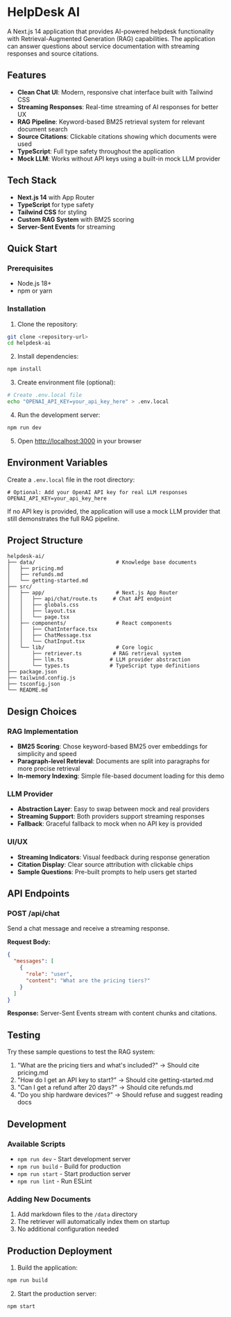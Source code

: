 # HelpDesk AI

A Next.js 14 application that provides AI-powered helpdesk functionality with Retrieval-Augmented Generation (RAG) capabilities. The application can answer questions about service documentation with streaming responses and source citations.

## Features

- **Clean Chat UI**: Modern, responsive chat interface built with Tailwind CSS
- **Streaming Responses**: Real-time streaming of AI responses for better UX
- **RAG Pipeline**: Keyword-based BM25 retrieval system for relevant document search
- **Source Citations**: Clickable citations showing which documents were used
- **TypeScript**: Full type safety throughout the application
- **Mock LLM**: Works without API keys using a built-in mock LLM provider

## Tech Stack

- **Next.js 14** with App Router
- **TypeScript** for type safety
- **Tailwind CSS** for styling
- **Custom RAG System** with BM25 scoring
- **Server-Sent Events** for streaming

## Quick Start

### Prerequisites

- Node.js 18+ 
- npm or yarn

### Installation

1. Clone the repository:
```bash
git clone <repository-url>
cd helpdesk-ai
```

2. Install dependencies:
```bash
npm install
```

3. Create environment file (optional):
```bash
# Create .env.local file
echo "OPENAI_API_KEY=your_api_key_here" > .env.local
```

4. Run the development server:
```bash
npm run dev
```

5. Open [http://localhost:3000](http://localhost:3000) in your browser

## Environment Variables

Create a `.env.local` file in the root directory:

```env
# Optional: Add your OpenAI API key for real LLM responses
OPENAI_API_KEY=your_api_key_here
```

If no API key is provided, the application will use a mock LLM provider that still demonstrates the full RAG pipeline.

## Project Structure

```
helpdesk-ai/
├── data/                          # Knowledge base documents
│   ├── pricing.md
│   ├── refunds.md
│   └── getting-started.md
├── src/
│   ├── app/                       # Next.js App Router
│   │   ├── api/chat/route.ts     # Chat API endpoint
│   │   ├── globals.css
│   │   ├── layout.tsx
│   │   └── page.tsx
│   ├── components/                # React components
│   │   ├── ChatInterface.tsx
│   │   ├── ChatMessage.tsx
│   │   └── ChatInput.tsx
│   └── lib/                       # Core logic
│       ├── retriever.ts          # RAG retrieval system
│       ├── llm.ts               # LLM provider abstraction
│       └── types.ts             # TypeScript type definitions
├── package.json
├── tailwind.config.js
├── tsconfig.json
└── README.md
```

## Design Choices

### RAG Implementation
- **BM25 Scoring**: Chose keyword-based BM25 over embeddings for simplicity and speed
- **Paragraph-level Retrieval**: Documents are split into paragraphs for more precise retrieval
- **In-memory Indexing**: Simple file-based document loading for this demo

### LLM Provider
- **Abstraction Layer**: Easy to swap between mock and real providers
- **Streaming Support**: Both providers support streaming responses
- **Fallback**: Graceful fallback to mock when no API key is provided

### UI/UX
- **Streaming Indicators**: Visual feedback during response generation
- **Citation Display**: Clear source attribution with clickable chips
- **Sample Questions**: Pre-built prompts to help users get started

## API Endpoints

### POST /api/chat

Send a chat message and receive a streaming response.

**Request Body:**
```json
{
  "messages": [
    {
      "role": "user",
      "content": "What are the pricing tiers?"
    }
  ]
}
```

**Response:**
Server-Sent Events stream with content chunks and citations.

## Testing

Try these sample questions to test the RAG system:

1. "What are the pricing tiers and what's included?" → Should cite pricing.md
2. "How do I get an API key to start?" → Should cite getting-started.md  
3. "Can I get a refund after 20 days?" → Should cite refunds.md
4. "Do you ship hardware devices?" → Should refuse and suggest reading docs

## Development

### Available Scripts

- `npm run dev` - Start development server
- `npm run build` - Build for production
- `npm run start` - Start production server
- `npm run lint` - Run ESLint

### Adding New Documents

1. Add markdown files to the `/data` directory
2. The retriever will automatically index them on startup
3. No additional configuration needed

## Production Deployment

1. Build the application:
```bash
npm run build
```

2. Start the production server:
```bash
npm start
```


